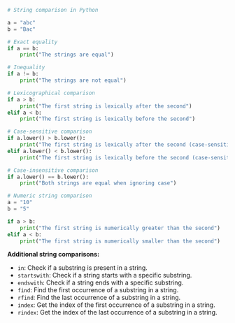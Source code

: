 ```python
# String comparison in Python

a = "abc"
b = "Bac"

# Exact equality
if a == b:
    print("The strings are equal")

# Inequality
if a != b:
    print("The strings are not equal")

# Lexicographical comparison
if a > b:
    print("The first string is lexically after the second")
elif a < b:
    print("The first string is lexically before the second")

# Case-sensitive comparison
if a.lower() > b.lower():
    print("The first string is lexically after the second (case-sensitive)")
elif a.lower() < b.lower():
    print("The first string is lexically before the second (case-sensitive)")

# Case-insensitive comparison
if a.lower() == b.lower():
    print("Both strings are equal when ignoring case")

# Numeric string comparison
a = "10"
b = "5"

if a > b:
    print("The first string is numerically greater than the second")
elif a < b:
    print("The first string is numerically smaller than the second")
```

**Additional string comparisons:**

- `in`: Check if a substring is present in a string.
- `startswith`: Check if a string starts with a specific substring.
- `endswith`: Check if a string ends with a specific substring.
- `find`: Find the first occurrence of a substring in a string.
- `rfind`: Find the last occurrence of a substring in a string.
- `index`: Get the index of the first occurrence of a substring in a string.
- `rindex`: Get the index of the last occurrence of a substring in a string.
